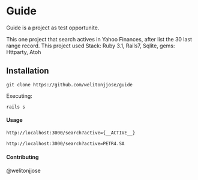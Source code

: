 # Guide
Guide is a project as test opportunite.

This one project that search actives in Yahoo Finances, after list the 30 last range record.
This project used Stack: Ruby 3.1, Rails7, Sqlite, gems: Httparty, Atoh 
## Installation
    git clone https://github.com/welitonjjose/guide

 Executing:

    rails s

#### Usage

```sh
http://localhost:3000/search?active={__ACTIVE__}

http://localhost:3000/search?active=PETR4.SA
```


#### Contributing
@welitonjjose
